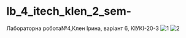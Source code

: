# lb_4_itech_klen_2_sem-
Лабораторна робота№4,Клен Ірина, варіант 6, КІУКІ-20-3
![1](https://github.com/norton202/lb_4_itech_klen_2_sem-/assets/120607789/4af95221-c9f9-4f1d-862b-e5cceeb43d1f)
![2](https://github.com/norton202/lb_4_itech_klen_2_sem-/assets/120607789/fcecc7e2-e20d-4b80-b983-e28def9c7429)
